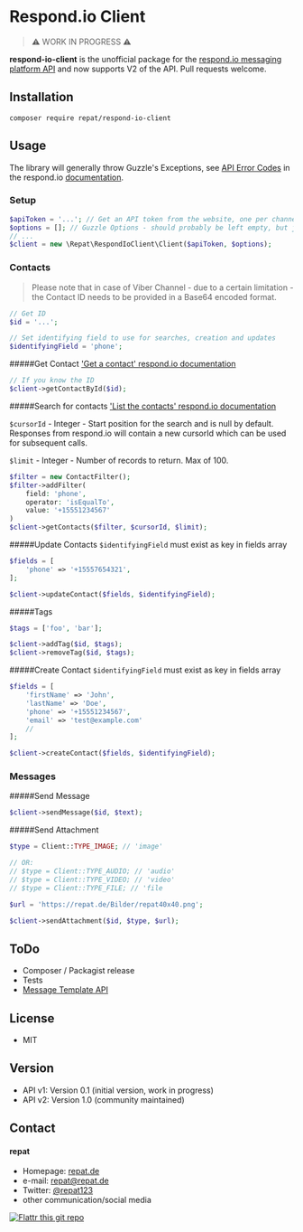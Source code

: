 Respond.io Client
======
> ⚠️ WORK IN PROGRESS ⚠️

**respond-io-client** is the unofficial package for the [respond.io messaging platform API](https://respond.io) and now supports V2 of the API. Pull requests welcome.

## Installation
`composer require repat/respond-io-client`

## Usage
The library will generally throw Guzzle's Exceptions, see [API Error Codes](https://developers.respond.io/#error-code) in the respond.io [documentation](https://developers.respond.io/docs/api).

### Setup

```php
$apiToken = '...'; // Get an API token from the website, one per channel
$options = []; // Guzzle Options - should probably be left empty, but just in case.
// ...
$client = new \Repat\RespondIoClient\Client($apiToken, $options);
```

### Contacts

> Please note that in case of Viber Channel - due to a certain limitation - the Contact ID needs to be provided in a Base64 encoded format.

```php
// Get ID
$id = '...';

// Set identifying field to use for searches, creation and updates
$identifyingField = 'phone';
```


#####Get Contact
['Get a contact' respond.io documentation](https://developers.respond.io/docs/api/cbcfb23486778-get-a-contact)

```php
// If you know the ID
$client->getContactById($id);
```

#####Search for contacts
['List the contacts' respond.io documentation](https://developers.respond.io/docs/api/0759d02787ab3-list-the-contacts)

<code>$cursorId</code> - Integer - Start position for the search and is null by default.  Responses from respond.io will contain a new cursorId which can be used for subsequent calls.

<code>$limit</code> - Integer - Number of records to return.  Max of 100.

```php
$filter = new ContactFilter();
$filter->addFilter(
	field: 'phone',
	operator: 'isEqualTo',
	value: '+15551234567'
)
$client->getContacts($filter, $cursorId, $limit);
```

#####Update Contacts
<code>$identifyingField</code> must exist as key in fields array

```php
$fields = [
	'phone' => '+15557654321',
];

$client->updateContact($fields, $identifyingField);
```

#####Tags

```php
$tags = ['foo', 'bar'];

$client->addTag($id, $tags);
$client->removeTag($id, $tags);
```

#####Create Contact
<code>$identifyingField</code> must exist as key in fields array

```php
$fields = [
	'firstName' => 'John',
	'lastName' => 'Doe',
	'phone' => '+15551234567',
	'email' => 'test@example.com'
	//
];

$client->createContact($fields, $identifyingField);
```

### Messages

#####Send Message

```php
$client->sendMessage($id, $text);
```

#####Send Attachment

```php
$type = Client::TYPE_IMAGE; // 'image'

// OR:
// $type = Client::TYPE_AUDIO; // 'audio'
// $type = Client::TYPE_VIDEO; // 'video'
// $type = Client::TYPE_FILE; // 'file

$url = 'https://repat.de/Bilder/repat40x40.png';

$client->sendAttachment($id, $type, $url);
```

## ToDo

* Composer / Packagist release
* Tests
* [Message Template API](https://docs.respond.io/developer-api/messages-api/message-template-api)

## License
* MIT

## Version
* API v1: Version 0.1 (initial version, work in progress)
* API v2: Version 1.0 (community maintained)

## Contact
#### repat
* Homepage: [repat.de](https://repat.de)
* e-mail: repat@repat.de
* Twitter: [@repat123](https://twitter.com/repat123 "repat123 on twitter")
* other communication/social media

[![Flattr this git repo](http://api.flattr.com/button/flattr-badge-large.png)](https://flattr.com/submit/auto?user_id=repat&url=https://github.com/repat/respond-io-title&title=respond-io-title&language=&tags=github&category=software)
